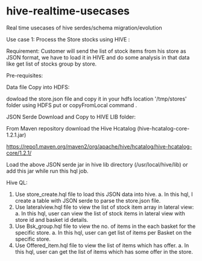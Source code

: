 # hive-realtime-usecases
Real time usecases of hive serdes/schema migration/evolution

Use case 1:
Process the Store stocks using HIVE :

Requirement: 
Customer will send the list of stock items from his store as JSON format, we have to load it in HIVE and do some analysis in that data like get list of stocks group by store.

Pre-requisites:

Data file Copy into HDFS:

dowload the store.json file and copy it in your hdfs location '/tmp/stores' folder using HDFS put or copyFromLocal command .

JSON Serde Download and Copy to HIVE LIB folder:

From Maven repository download the Hive Hcatalog (hive-hcatalog-core-1.2.1.jar)

https://repo1.maven.org/maven2/org/apache/hive/hcatalog/hive-hcatalog-core/1.2.1/

Load the above JSON serde jar in hive lib directory (/usr/local/hive/lib) or add this jar while run this hql job.

Hive QL:
1. Use store_create.hql file to load this JSON data into hive.
   a. In this hql, I create a table with JSON serde to parse the store.json file.
2. Use lateralview.hql file to view the list of stock item array in lateral view:
   a. In this hql, user can view the list of stock items in lateral view with store id and basket id details.
3. Use Bsk_group.hql file to view the no. of items in the each basket for the specific store.
   a. In this hql, user can get list of items per Basket on the specific store.
4. Use Offered_item.hql file to view the list of items which has offer.
   a. In this hql, user can get the list of items which has some offer in the store.
